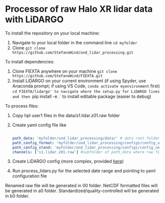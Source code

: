 # Processor of raw Halo XR lidar data with LiDARGO

To install the repository on your local machine:
1. Navigate to your local folder in the command line
   `cd myfolder`
2. Clone
   `git clone https://github.com/StefanoWind/und_lidar_processing.git`
   
To install dependencies:
1. Clone FIEXTA anywhere on your machine
   `git clone https://github.com/StefanoWind/FIEXTA.git`
3. Install LiDARGO on your current environment (if using Spyder, use Anaconda prompt; if using VS Code, `conda activate myenvironment` first)
   `cd FIEXTA/lidargo' to navigate where the setup.py for LiDARGO lives and then
   `pip install -e .` to install editable package (easier to debug)

To process files:
1. Copy hpl user1 files in the data/s1.lidar.z01.raw folder
2. Create yaml config file like

   ```yaml
   
   path_data: 'myfolder/und_lidar_processing/data/' # data root folder
   path_config_format: 'myfolder/und_lidar_processing/configs/config_und_a0.xlsx' #path to configuration for LiDARGO/format
   path_config_stand: 'myfolder/und_lidar_processing/configs/config_und_b0.xlsx' #path to configuration for LiDARGO/standardize
   channels: ['s1.lidar.z01.raw'] #subfolder of path_data where raw files live

3. Create LiDARGO config (more complex, provided [here](https://drive.google.com/drive/folders/1A-9mMn6lgOVZDhJA53ZkaE6CDKcDpdKd))
                
4. Run process_lidars.py for the selected date range and pointing to yaml configuration file

Renamed raw file will be generated in 00 folder. NetCDF formatted files will be generated in a0 folder. Standardized/quality-controlled will be generated in b0 folder.
